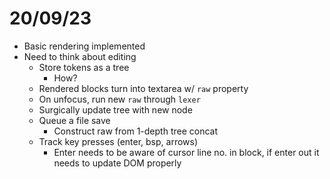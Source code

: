 # 20/09/23
- Basic rendering implemented
- Need to think about editing
  - Store tokens as a tree
    - How?
  - Rendered blocks turn into textarea w/ `raw` property
  - On unfocus, run new `raw` through `lexer`
  - Surgically update tree with new node
  - Queue a file save
    - Construct raw from 1-depth tree concat
  - Track key presses (enter, bsp, arrows)
    - Enter needs to be aware of cursor line no. in block, if enter out it needs to update DOM properly